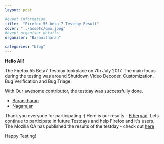 ```yaml
---
layout: post

#event information
title:  "Firefox 55 beta 7 Testday Result"
cover: "../assets/qmo.jpeg"
#event organiser details
organiser: "Baranitharan"

categories: "blog"
---
```


**Hello All!**

<p>The  Firefox 55 Beta7 Testday tookplace on  7th July 2017. The main focus during the testing was around Shutdown Video Decoder, Customization, Bug Verification and Bug Triage.</p>
<p>With Our awesome contributor, the testday was successfully done.</p>


- [Baranitharan](https://twitter.com/baranicool)
- [Nagarajan](https://twitter.com/rnagarajan96)


Thank you everyone for participating :)
Here is our results - [Etherpad](https://public.etherpad-mozilla.org/p/MozillaIN_QA_Firefox_55_Beta_7_Testday). Lets continue to participate in future Testdays and help Firefox and it's users.
The Mozilla QA has published the results of the testday - check out [here](https://quality.mozilla.org/2017/07/firefox-55-beta-7-testday-results/)
<p>Happy Testing!</p>

